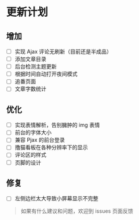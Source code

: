# 更新计划
## 增加
- [ ] 实现 Ajax 评论无刷新（目前还是半成品）
- [ ] 添加文章目录
- [ ] 后台检测主题更新
- [ ] 根据时间自动打开夜间模式
- [ ] 追番页面
- [ ] 文章字数统计

## 优化
- [ ] 实现表情解析，告别臃肿的 img 表情
- [ ] 前台的字体大小
- [ ] 兼容 Pjax 的前台登录
- [ ] 撸猫看板在各种分辨率下的显示
- [ ] 评论区的样式
- [ ] 页脚的设计

## 修复
- [ ] 左侧边栏太大导致小屏幕显示不完整

> 如果有什么建议和问题，欢迎到 issues 页面反馈

